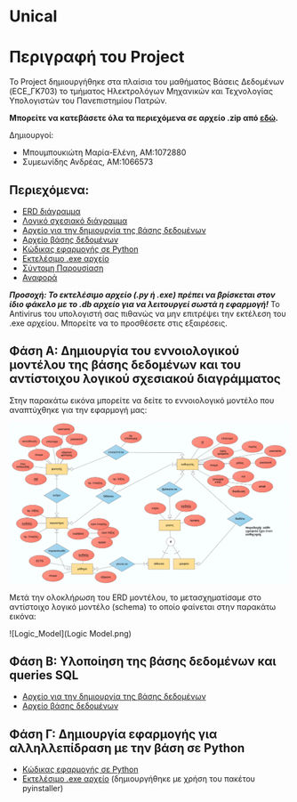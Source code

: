 # Unical
# Περιγραφή του Project
Το Project δημιουργήθηκε στα πλαίσια του μαθήματος Βάσεις Δεδομένων (ECE_ΓK703) το τμήματος Ηλεκτρολόγων Μηχανικών και Τεχνολογίας Υπολογιστών του Πανεπιστημίου Πατρών.


**Μπορείτε να κατεβάσετε όλα τα περιεχόμενα σε αρχείο .zip από [εδώ](https://github.com/symeona17/ECE_UPatras-Databases-Unical).**

Δημιουργοί:
- Μπουμπουκιώτη Μαρία-Ελένη, ΑΜ:1072880
- Συμεωνίδης Ανδρέας, ΑΜ:1066573

## Περιεχόμενα:
- [ERD διάγραμμα](Gallery_img.png)
- [Λογικό σχεσιακό διάγραμμα](DB_Schema.png)
- [Αρχείο για την δημιουργία της βάσης δεδομένων](project1.db.sql)
- [Αρχείο βάσης δεδομένων](project1.db)
- [Κώδικας εφαρμογής σε Python](program.py)
- [Εκτελέσιμο .exe αρχείο](program.exe)
- [Σύντομη Παρουσίαση]()
- [Αναφορά]()

***Προσοχή: Το εκτελέσιμο αρχείο (.py ή .exe) πρέπει να βρίσκεται στον ίδιο φάκελο με το .db αρχείο για να λειτουργεί σωστά η εφαρμογή!***
Το Antivirus του υπολογιστή σας πιθανώς να μην επιτρέψει την εκτέλεση του .exe αρχείου. Μπορείτε να το προσθέσετε στις εξαιρέσεις.

## Φάση Α: Δημιουργία του εννοιολογικού μοντέλου της βάσης δεδομένων και του αντίστοιχου λογικού σχεσιακού διαγράμματος

Στην παρακάτω εικόνα μπορείτε να δείτε το εννοιολογικό μοντέλο που αναπτύχθηκε για την εφαρμογή μας:

![ERD_Diagram](ERD.png) 

Μετά την ολοκλήρωση του ERD μοντέλου, το μετασχηματίσαμε στο αντίστοιχο λογικό μοντέλο (schema) το οποίο φαίνεται στην παρακάτω εικόνα:

![Logic_Model](Logic Model.png) 

## Φάση Β: Υλοποίηση της βάσης δεδομένων και queries SQL

- [Αρχείο για την δημιουργία της βάσης δεδομένων](project1.db.sql)
- [Αρχείο βάσης δεδομένων](project1.db)

## Φάση Γ: Δημιουργία εφαρμογής για αλληλλεπίδραση με την βάση σε Python

- [Κώδικας εφαρμογής σε Python](program.py)
- [Εκτελέσιμο .exe αρχείο](program.exe) (δημιουργήθηκε με χρήση του πακέτου pyinstaller)
